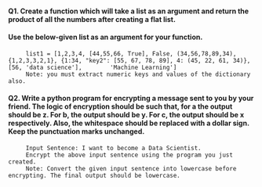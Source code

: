 #### Q1. Create a function which will take a list as an argument and return the product of all the numbers after creating a flat list.
####     Use the below-given list as an argument for your function.
         list1 = [1,2,3,4, [44,55,66, True], False, (34,56,78,89,34), {1,2,3,3,2,1}, {1:34, "key2": [55, 67, 78, 89], 4: (45, 22, 61, 34)}, [56, 'data science'],        'Machine Learning']
         Note: you must extract numeric keys and values of the dictionary also.
#### Q2. Write a python program for encrypting a message sent to you by your friend. The logic of encryption should be such that, for a the output should be z. For b, the output should be y. For c, the output should be x respectively. Also, the whitespace should be replaced with a dollar sign. Keep the punctuation marks unchanged.
         Input Sentence: I want to become a Data Scientist.
         Encrypt the above input sentence using the program you just created.
         Note: Convert the given input sentence into lowercase before encrypting. The final output should be lowercase.
